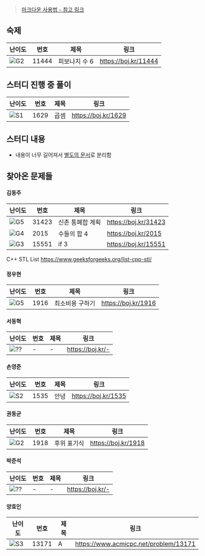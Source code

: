 > [마크다운 사용법 - 참고 링크](https://gist.github.com/ihoneymon/652be052a0727ad59601)

<!-- 문제 템플릿

| 난이도 | 번호 | 제목 | 링크             |
| ------ | ---- | ---- | ---------------- |
| ![??]  | -    | -    | https://boj.kr/- |

-->

## 숙제

| 난이도 | 번호  | 제목          | 링크                 |
| ------ | ----- | ------------- | -------------------- |
| ![G2]  | 11444 | 피보나치 수 6 | https://boj.kr/11444 |

## 스터디 진행 중 풀이

| 난이도 | 번호 | 제목 | 링크                |
| ------ | ---- | ---- | ------------------- |
| ![S1]  | 1629 | 곱셈 | https://boj.kr/1629 |

## 스터디 내용

* 내용이 너무 길어져서 [별도의 문서](./스터디내용.md)로 분리함

## 찾아온 문제들

#### 김동주

| 난이도 | 번호  | 제목             | 링크                   |
| ------ | ----- | ---------------- | ---------------------- |
| ![G5]  | 31423 | 신촌 통폐합 계획 | <https://boj.kr/31423> |
| ![G4]  | 2015  | 수들의 합 4      | <https://boj.kr/2015>  |
| ![G3]  | 15551 | if 3             | <https://boj.kr/15551> |

C++ STL List
https://www.geeksforgeeks.org/list-cpp-stl/

#### 정우현

| 난이도 | 번호 | 제목 | 링크             |
| ------ | ---- | ---- | ---------------- |
| ![G5]  | 1916   | 최소비용 구하기   | https://boj.kr/1916 |

#### 서동혁

| 난이도 | 번호 | 제목 | 링크             |
| ------ | ---- | ---- | ---------------- |
| ![??]  | -    | -    | https://boj.kr/- |

#### 손영준

| 난이도 | 번호 | 제목 | 링크             |
| ------ | ---- | ---- | ---------------- |
| ![S2]  | 1535    | 안녕    | https://boj.kr/1535 |

#### 권동균

| 난이도 | 번호 | 제목 | 링크             |
| ------ | ---- | ---- | ---------------- |
| ![G2]  | 1918 | 후위 표기식| https://boj.kr/1918|

#### 박준석

| 난이도 | 번호 | 제목 | 링크             |
| ------ | ---- | ---- | ---------------- |
| ![??]  | -    | -    | https://boj.kr/- |

#### 양효인

| 난이도 | 번호 | 제목 | 링크             |
| ------ | ---- | ---- | ---------------- |
| ![S3]  | 13171    | A    | https://www.acmicpc.net/problem/13171 |

<!-- solved.ac 문제 난이도 별 태그 이미지 -->

[P1]: https://d2gd6pc034wcta.cloudfront.net/tier/20.svg
[P2]: https://d2gd6pc034wcta.cloudfront.net/tier/19.svg
[P3]: https://d2gd6pc034wcta.cloudfront.net/tier/18.svg
[P4]: https://d2gd6pc034wcta.cloudfront.net/tier/17.svg
[P5]: https://d2gd6pc034wcta.cloudfront.net/tier/16.svg
[G1]: https://d2gd6pc034wcta.cloudfront.net/tier/15.svg
[G2]: https://d2gd6pc034wcta.cloudfront.net/tier/14.svg
[G3]: https://d2gd6pc034wcta.cloudfront.net/tier/13.svg
[G4]: https://d2gd6pc034wcta.cloudfront.net/tier/12.svg
[G5]: https://d2gd6pc034wcta.cloudfront.net/tier/11.svg
[S1]: https://d2gd6pc034wcta.cloudfront.net/tier/10.svg
[S2]: https://d2gd6pc034wcta.cloudfront.net/tier/9.svg
[S3]: https://d2gd6pc034wcta.cloudfront.net/tier/8.svg
[S4]: https://d2gd6pc034wcta.cloudfront.net/tier/7.svg
[S5]: https://d2gd6pc034wcta.cloudfront.net/tier/6.svg
[??]: https://d2gd6pc034wcta.cloudfront.net/tier/0.svg
